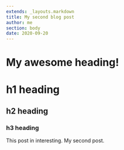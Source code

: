 ```yaml
---
extends: _layouts.markdown
title: My second blog post
author: me
section: body
date: 2020-09-20
---
```


# My awesome heading!

# h1 heading

## h2 heading

### h3 heading

This post in interesting. My second post.
